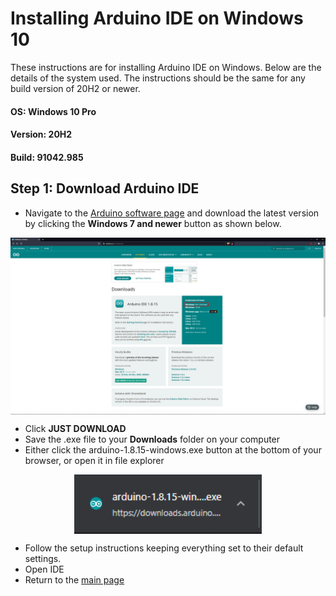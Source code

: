 # Installing Arduino IDE on Windows 10
These instructions are for installing Arduino IDE on Windows. Below are the details of the system used. The instructions should be the same for any build version of 20H2 or newer.
#### OS: Windows 10 Pro
#### Version: 20H2
#### Build: 91042.985

## Step 1: Download Arduino IDE
- Navigate to the [Arduino software page](https://www.arduino.cc/en/software) and download the latest version by clicking the **Windows 7 and newer** button as shown below.

<p align="center"><img src="/assets/ideDownload.PNG" alt="Breadboard Diagram" align="center"></p>

- Click **JUST DOWNLOAD**
- Save the .exe file to your **Downloads** folder on your computer
- Either click the arduino-1.8.15-windows.exe button at the bottom of your browser, or open it in file explorer

<p align="center"><img src="/assets/downloading.PNG" alt="Breadboard Diagram" width="300" align="center"></p>

- Follow the setup instructions keeping everything set to their default settings.
- Open IDE
- Return to the [main page](https://github.com/Destination-SPACE/Weather-Station/edit/main/Arduino-programming/README.md)
